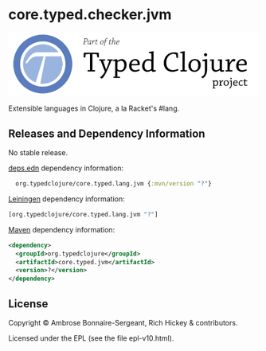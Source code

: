 # core.typed.checker.jvm

<a href='http://typedclojure.org'><img src='images/part-of-typed-clojure-project.png'></a>

Extensible languages in Clojure, a la Racket's #lang.

## Releases and Dependency Information

No stable release.

[deps.edn](https://clojure.org/reference/deps_and_cli) dependency information:

```clj
  org.typedclojure/core.typed.lang.jvm {:mvn/version "?"}
 ```

[Leiningen](https://github.com/technomancy/leiningen) dependency information:

```clojure
[org.typedclojure/core.typed.lang.jvm "?"]
```

[Maven](https://maven.apache.org/) dependency information:

```XML
<dependency>
  <groupId>org.typedclojure</groupId>
  <artifactId>core.typed.jvm</artifactId>
  <version>?</version>
</dependency>
```

## License

Copyright © Ambrose Bonnaire-Sergeant, Rich Hickey & contributors.

Licensed under the EPL (see the file epl-v10.html).

